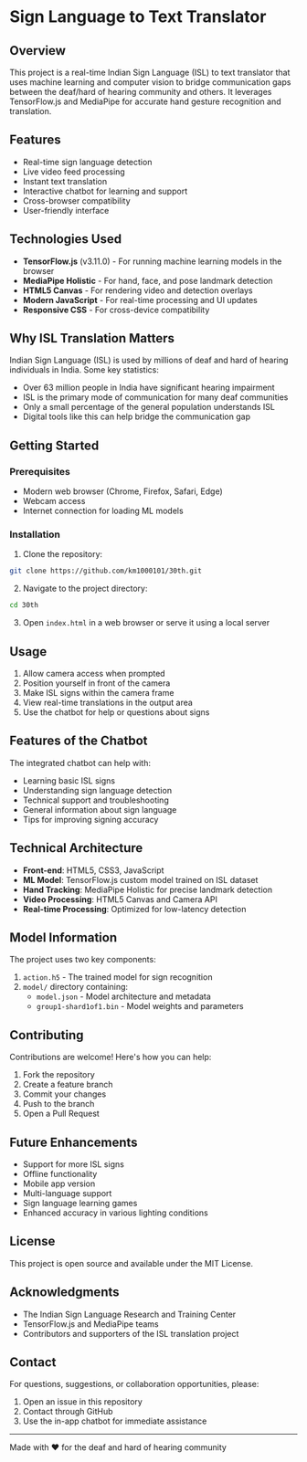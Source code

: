 # Sign Language to Text Translator

## Overview
This project is a real-time Indian Sign Language (ISL) to text translator that uses machine learning and computer vision to bridge communication gaps between the deaf/hard of hearing community and others. It leverages TensorFlow.js and MediaPipe for accurate hand gesture recognition and translation.

## Features
- Real-time sign language detection
- Live video feed processing
- Instant text translation
- Interactive chatbot for learning and support
- Cross-browser compatibility
- User-friendly interface

## Technologies Used
- **TensorFlow.js** (v3.11.0) - For running machine learning models in the browser
- **MediaPipe Holistic** - For hand, face, and pose landmark detection
- **HTML5 Canvas** - For rendering video and detection overlays
- **Modern JavaScript** - For real-time processing and UI updates
- **Responsive CSS** - For cross-device compatibility

## Why ISL Translation Matters
Indian Sign Language (ISL) is used by millions of deaf and hard of hearing individuals in India. Some key statistics:
- Over 63 million people in India have significant hearing impairment
- ISL is the primary mode of communication for many deaf communities
- Only a small percentage of the general population understands ISL
- Digital tools like this can help bridge the communication gap

## Getting Started

### Prerequisites
- Modern web browser (Chrome, Firefox, Safari, Edge)
- Webcam access
- Internet connection for loading ML models

### Installation
1. Clone the repository:
```bash
git clone https://github.com/km1000101/30th.git
```

2. Navigate to the project directory:
```bash
cd 30th
```

3. Open `index.html` in a web browser or serve it using a local server

## Usage
1. Allow camera access when prompted
2. Position yourself in front of the camera
3. Make ISL signs within the camera frame
4. View real-time translations in the output area
5. Use the chatbot for help or questions about signs

## Features of the Chatbot
The integrated chatbot can help with:
- Learning basic ISL signs
- Understanding sign language detection
- Technical support and troubleshooting
- General information about sign language
- Tips for improving signing accuracy

## Technical Architecture
- **Front-end**: HTML5, CSS3, JavaScript
- **ML Model**: TensorFlow.js custom model trained on ISL dataset
- **Hand Tracking**: MediaPipe Holistic for precise landmark detection
- **Video Processing**: HTML5 Canvas and Camera API
- **Real-time Processing**: Optimized for low-latency detection

## Model Information
The project uses two key components:
1. `action.h5` - The trained model for sign recognition
2. `model/` directory containing:
   - `model.json` - Model architecture and metadata
   - `group1-shard1of1.bin` - Model weights and parameters

## Contributing
Contributions are welcome! Here's how you can help:
1. Fork the repository
2. Create a feature branch
3. Commit your changes
4. Push to the branch
5. Open a Pull Request

## Future Enhancements
- Support for more ISL signs
- Offline functionality
- Mobile app version
- Multi-language support
- Sign language learning games
- Enhanced accuracy in various lighting conditions

## License
This project is open source and available under the MIT License.

## Acknowledgments
- The Indian Sign Language Research and Training Center
- TensorFlow.js and MediaPipe teams
- Contributors and supporters of the ISL translation project

## Contact
For questions, suggestions, or collaboration opportunities, please:
1. Open an issue in this repository
2. Contact through GitHub
3. Use the in-app chatbot for immediate assistance

---
Made with ❤️ for the deaf and hard of hearing community
